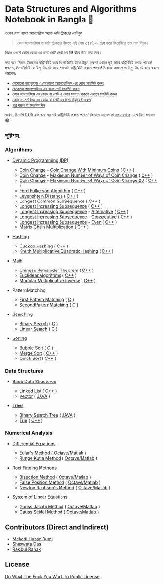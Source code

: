 # Data Structures and Algorithms Notebook in Bangla 📖

ওপেন সোর্স বাংলা অ্যালগরিদম অ্যান্ড ডাটা স্ট্রাকচার নোটবুক
> কোন অ্যালগরিদম বা ডাটা স্ট্রাকচার খুঁজতে এই পেজ `ctrl+F` প্রেস করে ইংরেজিতে তার নাম লিখুন।

বিঃদ্রঃ এখনো কোন কোড এর জন্য নোট লেখা হয় নি! ধীরে ধীরে করা হবে।

দয়া করে নিজের ইচ্ছেমত কন্ট্রিবিউট করে রিপোজিটরি টাকে উন্নত করুন! এখানে দুই ভাবে কন্ট্রিবিউট করতে পারেন! প্রথমত, রিপোজিটরি তে ইস্যু ক্রিয়েট করে সহজেই কন্ট্রিবিউট করতে পারেন! নিম্নোক্ত কাজ গুলো ইস্যু ক্রিয়েট করে করতে পারবেনঃ 
  - [যেকোনো ল্যাংগুয়েজ এ যেকোনো অ্যালগোরিদম এর কোড সাবমিট করুন][1]
  - [যেকোনো অ্যালগোরিদম এর জন্য নোট সাবমিট করুন][2]
  - [কোন অ্যালগরিদম এর কোড বা নোট এ কোন সমস্যা থাকলে এখানে সাবমিট করুন][3]
  - [কোন অ্যালগরিদম এর কোড বা নোট এর জন্য রিকুয়েস্ট করুন][4]
  - [প্রশ্ন করুন বা উপদেশ দিন][5]

অথবা, রিপোজিটরি টা ফর্ক করে সরাসরি কন্ট্রিবিউট করতে পারেন! কিভাবে করবেন তা [এখান থেকে](/CONTRIBUTING.md) দেখে নিন! ধন্যবাদ :grin:


## সূচিপত্র:

### Algorithms
- [Dynamic Programming (DP)](/DP)
  - [Coin Change](/DP/CoinChange) - [Coin Change With Minimum Coins](/DP/CoinChange/CoinChangeWithMinimumCoin/) ( [C++](/DP/CoinChange/CoinChangeWithMinimumCoin/C%2B%2B) )
  - [Coin Change](/DP/CoinChange) - [Maximum Number of Ways of Coin Change](/DP/CoinChange/CoinChangeMaximumWays/) ( [C++](/DP/CoinChange/CoinChangeMaximumWays/C%2B%2B) )
  - [Coin Change](/DP/CoinChange) - [Maximum Number of Ways of Coin Change 2D](/DP/CoinChange/CoinChange2DMaximumWays/) ( [C++](/DP/CoinChange/CoinChange2DMaximumWays/C%2B%2B) )
  - [Ford Fulkerson Algorithm](/DP/FordFulkersonAlgorithm/) ( [C++](/DP/FordFulkersonAlgorithm/C%2B%2B) )
  - [Levenshtein Distance](/DP/LevenshteinDistance/) ( [C++](/DP/LevenshteinDistance/C%2B%2B) )
  - [Longest Common SubSequence](/DP/LongestCommonSubSequence/) ( [C++](/DP/LongestCommonSubSequence/C%2B%2B) )
  - [Longest Increasing Subsequence](/DP/LongestIncreasingSubsequence/) ( [C++](/DP/LongestIncreasingSubsequence/C%2B%2B) )
  - [Longest Increasing Subsequence](/DP/LongestIncreasingSubsequence/) - [Alternative](/DP/LongestIncreasingSubsequence/Alternative/) ( [C++](/DP/LongestIncreasingSubsequence/Alternative/C%2B%2B) )
  - [Longest Increasing Subsequence](/DP/LongestIncreasingSubsequence/) - [Consecutive](/DP/LongestIncreasingSubsequence/Alternative/) ( [C++](/DP/LongestIncreasingSubsequence/Consecutive/C%2B%2B) )
  - [Longest Increasing Subsequence](/DP/LongestIncreasingSubsequence/) - [Even](/DP/LongestIncreasingSubsequence/Even/) ( [C++](/DP/LongestIncreasingSubsequence/Alternative/C%2B%2B) )
  - [Matrix Chain Multiplication](/DP/MatrixChainMultiplication/) ( [C++](/DP/MatrixChainMultiplication/C%2B%2B) )

- [Hashing](/Hashing)
  - [Cuckoo Hashing](/Hashing/CuckooHashing/) ( [C++](/Hashing/CuckooHashing/C%2B%2B) )
  - [Knuth Multiplicative Quadratic Hashing](/Hashing/KnuthMultiplicativeQuadraticHashing/) ( [C++](/Hashing/KnuthMultiplicativeQuadraticHashing/C%2B%2B) )

- [Math](/Maths)
  - [Chinese Remainder Theorem](/Maths/ChineseRemainderTheorem/) ( [C++](/Maths/ChineseRemainderTheorem/C%2B%2B) )
  - [EuclideanAlgorithms](/Maths/EuclideanAlgorithms/) ( [C++](/Maths/EuclideanAlgorithms/C%2B%2B) )
  - [Modular Multiplicative Inverse](/Maths/ModularMultiplicativeInverse/) ( [C++](/Maths/ModularMultiplicativeInverse/C%2B%2B) )

- [PatternMatching](/PatternMatching)
  - [First Pattern Matching](/PatternMatching/FirstPatternMatching/) ( [C](/PatternMatching/FirstPatternMatching/C) )
  - [SecondPatternMatching](/PatternMatching/SecondPatternMatching/) ( [C](/PatternMatching/SecondPatternMatching/C) )

- [Searching](/Searching)
  - [Binary Search](/Searching/BinarySearch/) ( [C](/Searching/BinarySearch/C) )
  - [Linear Search](/Searching/LinearSearch/) ( [C](/Searching/LinearSearch/C) )

- [Sorting](/Sorting)
  - [Bubble Sort](/Sorting/BubbleSort/) ( [C](/Sorting/BubbleSort/C) )
  - [Merge Sort](/Sorting/MergeSort/) ( [C++](/Sorting/MergeSort/C%2B%2B) )
  - [Quick Sort](/Sorting/QuickSort/) ( [C++](/Sorting/QuickSort/C%2B%2B) )


### Data Structures
- [Basic Data Structures](/BasicDataStructures)
  - [Linked List](/BasicDataStructures/LinkedList/) ( [C++](/BasicDataStructures/LinkedList/C%2B%2B) )
  - [Vector](/BasicDataStructures/Vector/) ( [JAVA](/BasicDataStructures/Vector/Java) )

- [Trees](/Trees)
  - [Binary Search Tree](/Trees/BinarySearchTree/) ( [JAVA](/Trees/BinarySearchTree/Java) )
  - [Trie](/Trees/Trie/) ( [C++](/Trees/Trie/C%2B%2B) )
  
  
### Numerical Analysis
- [Differential Equations](https://github.com/KhanShaheb34/Data-Structures-and-Algorithms-Notebook-Bangla/tree/master/NumericalAnalysis/DifferentialEquations)
  - [Eular's Method](/NumericalAnalysis/DifferentialEquations/EularsMethod/) ( [Octave/Matlab](/NumericalAnalysis/DifferentialEquations/EularsMethod/Octave) )
  - [Runge Kutta Method](/NumericalAnalysis/DifferentialEquations/RungeKuttaMethod/) ( [Octave/Matlab](/NumericalAnalysis/DifferentialEquations/RungeKuttaMethod/Octave) )
  
- [Root Finding Methods](/NumericalAnalysis/RootFindingMethods)
  - [Bisection Method](/NumericalAnalysis/RootFindingMethods/BisectionMethod/) ( [Octave/Matlab](/NumericalAnalysis/RootFindingMethods/BisectionMethod/Octave) )
  - [False Position Method](/NumericalAnalysis/RootFindingMethods/FalsePositionMethod/) ( [Octave/Matlab](/NumericalAnalysis/RootFindingMethods/FalsePositionMethod/Octave) )
  - [Newton Raphson's Method](/NumericalAnalysis/RootFindingMethods/NewtonRaphsonMethod/) ( [Octave/Matlab](/NumericalAnalysis/RootFindingMethods/NewtonRaphsonMethod/Octave) )
  
- [System of Linear Equations](/NumericalAnalysis/SystemOfLinearEquations)
  - [Gauss Jacobi Method](/NumericalAnalysis/SystemOfLinearEquations/GaussJacobiMethod/) ( [Octave/Matlab](/NumericalAnalysis/SystemOfLinearEquations/GaussJacobiMethod/Octave) )
  - [Gauss Seidel Method](/NumericalAnalysis/SystemOfLinearEquations/GaussSeidelMethod/) ( [Octave/Matlab](/NumericalAnalysis/SystemOfLinearEquations/GaussSeidelMethod/Octave) )


## Contributors (Direct and Indirect)
- [Mehedi Hasan Rumi](https://github.com/mhRumi)
- [Shaswata Das](https://github.com/shaswata56/)
- [Rakibul Ranak](https://github.com/RakibulRanak)

## License
[Do What The Fuck You Want To Public License](/LICENSE)


<!--- Links --->
[1]:https://github.com/KhanShaheb34/Data-Structures-and-Algorithms-Notebook-Bangla/issues/new?assignees=KhanShaheb34&labels=AddCode%2C+enhancement&template=add-code.md&title=Add+Code
[2]:https://github.com/KhanShaheb34/Data-Structures-and-Algorithms-Notebook-Bangla/issues/new?assignees=KhanShaheb34&labels=AddNote%2C+documentation&template=add-note.md&title=Add+Note+for+an+Existing+Algorithm
[3]:https://github.com/KhanShaheb34/Data-Structures-and-Algorithms-Notebook-Bangla/issues/new?assignees=KhanShaheb34&labels=bug&template=other-issues.md&title=Other+Issue
[4]:https://github.com/KhanShaheb34/Data-Structures-and-Algorithms-Notebook-Bangla/issues/new?assignees=KhanShaheb34&labels=&template=request-algorithm-code-or-note.md&title=Request+Code%2FNote
[5]:https://github.com/KhanShaheb34/Data-Structures-and-Algorithms-Notebook-Bangla/issues/new?assignees=KhanShaheb34&labels=question&template=suggestions-or-questions.md&title=Suggestion+or+Question
